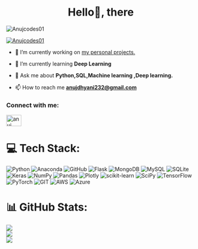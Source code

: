 
<h1 align="center">Hello🚀, there  </h1>


<p align="left">
  <img src="https://komarev.com/ghpvc/?username=Anujdh8755&label=Profile%20views&color=0e75b6&style=flat" alt="Anujcodes01" />
</p>



<p align="left"> <a href="https://github.com/ryo-ma/github-profile-trophy"><img src="https://github-profile-trophy.vercel.app/?username=Anujcodes01" alt="Anujcodes01" /></a> </p>

- 🔭 I’m currently working on [my personal projects.](https://github.com/Anujcodes01?tab=repositories)

- 🌱 I’m currently learning **Deep Learning**

- 💬 Ask me about **Python,SQL,Machine learning ,Deep learning.**

- 📫 How to reach me **anujdhyani232@gmail.com**


<h3 align="left">Connect with me:</h3>
<p align="left">
<a href="https://linkedin.com/in/anuj dhyani" target="blank"><img align="center" src="https://raw.githubusercontent.com/rahuldkjain/github-profile-readme-generator/master/src/images/icons/Social/linked-in-alt.svg" alt="anuj dhyani" height="30" width="40" /></a>

</p>


# 💻 Tech Stack:
![Python](https://img.shields.io/badge/python-3670A0?style=for-the-badge&logo=python&logoColor=ffdd54) ![Anaconda](https://img.shields.io/badge/Anaconda-%2344A833.svg?style=for-the-badge&logo=anaconda&logoColor=white) ![GitHub](https://img.shields.io/badge/GitHub-%23121011.svg?style=for-the-badge&logo=github&logoColor=white) ![Flask](https://img.shields.io/badge/flask-%23000.svg?style=for-the-badge&logo=flask&logoColor=white) ![MongoDB](https://img.shields.io/badge/MongoDB-%234ea94b.svg?style=for-the-badge&logo=mongodb&logoColor=white) ![MySQL](https://img.shields.io/badge/mysql-%2300f.svg?style=for-the-badge&logo=mysql&logoColor=white) ![SQLite](https://img.shields.io/badge/sqlite-%2307405e.svg?style=for-the-badge&logo=sqlite&logoColor=white) ![Keras](https://img.shields.io/badge/Keras-%23D00000.svg?style=for-the-badge&logo=Keras&logoColor=white) ![NumPy](https://img.shields.io/badge/numpy-%23013243.svg?style=for-the-badge&logo=numpy&logoColor=white) ![Pandas](https://img.shields.io/badge/pandas-%23150458.svg?style=for-the-badge&logo=pandas&logoColor=white) ![Plotly](https://img.shields.io/badge/Plotly-%233F4F75.svg?style=for-the-badge&logo=plotly&logoColor=white) ![scikit-learn](https://img.shields.io/badge/scikit--learn-%23F7931E.svg?style=for-the-badge&logo=scikit-learn&logoColor=white) ![SciPy](https://img.shields.io/badge/SciPy-%230C55A5.svg?style=for-the-badge&logo=scipy&logoColor=%white) ![TensorFlow](https://img.shields.io/badge/TensorFlow-%23FF6F00.svg?style=for-the-badge&logo=TensorFlow&logoColor=white) ![PyTorch](https://img.shields.io/badge/PyTorch-%23EE4C2C.svg?style=for-the-badge&logo=PyTorch&logoColor=white) ![GIT](https://img.shields.io/badge/Git-fc6d26?style=for-the-badge&logo=git&logoColor=white)
![AWS](https://img.shields.io/badge/AWS-%23FF9900.svg?style=for-the-badge&logo=amazon-aws&logoColor=white) ![Azure](https://img.shields.io/badge/azure-%230072C6.svg?style=for-the-badge&logo=azure-devops&logoColor=white)

# 📊 GitHub Stats:
![](https://github-readme-stats.vercel.app/api?username=Anujcodes01&theme=radical&hide_border=false&include_all_commits=false&count_private=false)<br/>
![](https://github-readme-streak-stats.herokuapp.com/?user=Anujcodes01&theme=radical&hide_border=false)<br/>
![](https://github-readme-stats.vercel.app/api/top-langs/?username=Anujcodes01&theme=radical&hide_border=false&include_all_commits=false&count_private=false&layout=compact)



